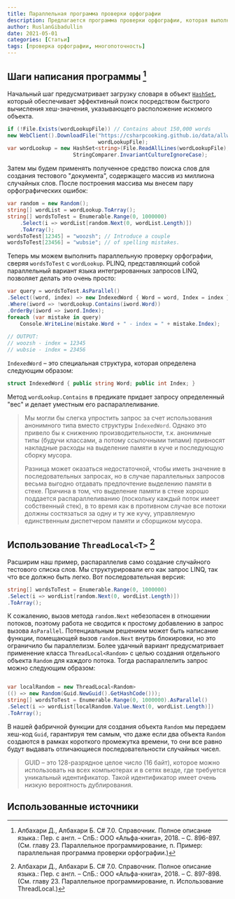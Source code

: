 ```yaml
---
title: Параллельная программа проверки орфографии
description: Предлагается программа проверки орфографии, которая выполняется быстро для документов большого объема за счет использования всех свободных процессорных ядер. 
author: RuslanGibadullin
date: 2021-05-01
categories: [Статьи]
tags: [проверка орфографии, многопоточность]
---
```


## Шаги написания программы [^1]

Начальный шаг предусматривает загрузку словаря в объект [`HashSet`](https://github.com/microsoft/referencesource/blob/master/System.Core/System/Collections/Generic/HashSet.cs), который обеспечивает эффективный поиск посредством быстрого вычисления хеш-значения, указывающего расположение искомого объекта.

```csharp
if (!File.Exists(wordLookupFile)) // Contains about 150,000 words
new WebClient().DownloadFile("https://csharpcooking.github.io/data/allwords.txt", 
							 wordLookupFile);
var wordLookup = new HashSet<string>(File.ReadAllLines(wordLookupFile),
				     StringComparer.InvariantCultureIgnoreCase);
```

Затем мы будем применять полученное средство поиска слов для создания тестового "документа", содержащего массив из миллиона случайных слов. После построения массива мы внесем пару орфографических ошибок:

```csharp
var random = new Random();
string[] wordList = wordLookup.ToArray();
string[] wordsToTest = Enumerable.Range(0, 1000000)
	.Select(i => wordList[random.Next(0, wordList.Length)])
	.ToArray();
wordsToTest[12345] = "woozsh"; // Introduce a couple
wordsToTest[23456] = "wubsie"; // of spelling mistakes.
```

Теперь мы можем выполнить параллельную проверку орфографии, сверяя `wordsToTest` с `wordLookup`. PLINQ, представляющий собой параллельный вариант языка интегрированных запросов LINQ, позволяет делать это очень просто:

```csharp
var query = wordsToTest.AsParallel()
.Select((word, index) => new IndexedWord { Word = word, Index = index })
.Where(iword => !wordLookup.Contains(iword.Word))
.OrderBy(iword => iword.Index);
foreach (var mistake in query)
	Console.WriteLine(mistake.Word + " - index = " + mistake.Index);
	
// OUTPUT:
// woozsh - index = 12345
// wubsie - index = 23456
```

`IndexedWord` – это специальная структура, которая определена следующим образом:

```csharp
struct IndexedWord { public string Word; public int Index; }
```

Метод `wordLookup.Contains` в предикате придает запросу определенный "вес" и делает уместным его распараллеливание.

> Мы могли бы слегка упростить запрос за счет использования анонимного типа вместо структуры `IndexedWord`. Однако это привело бы к снижению производительности, т.к. анонимные типы (будучи классами, а потому ссылочными типами) привносят накладные расходы на выделение памяти в куче и последующую сборку мусора. 
> 
> Разница может оказаться недостаточной, чтобы иметь значение в последовательных запросах, но в случае параллельных запросов весьма выгодно отдавать предпочтение выделению памяти в стеке. Причина в том, что выделение памяти в стеке хорошо поддается распараллеливанию (поскольку каждый поток имеет собственный стек), в то время как в противном случае все потоки должны состязаться за одну и ту же кучу, управляемую единственным диспетчером памяти и сборщиком мусора.

## Использование `ThreadLocal<T>` [^2]

Расширим наш пример, распараллелив само создание случайного тестового списка слов. Мы структурировали его как запрос LINQ, так что все должно быть легко. Вот последовательная версия:

```csharp
string[] wordsToTest = Enumerable.Range(0, 1000000)
.Select(i => wordList[random.Next(0, wordList.Length)])
.ToArray();
```

К сожалению, вызов метода `random.Next` небезопасен в отношении потоков, поэтому работа не сводится к простому добавлению в запрос вызова `AsParallel`. Потенциальным решением может быть написание функции, помещающей вызов `random.Next` внутрь блокировки, но это ограничило бы параллелизм. Более удачный вариант предусматривает применение класса `ThreadLocal<Random>` с целью создания отдельного объекта `Random` для каждого потока. Тогда распараллелить запрос можно следующим образом:

```csharp

var localRandom = new ThreadLocal<Random>
(() => new Random(Guid.NewGuid().GetHashCode()));
string[] wordsToTest = Enumerable.Range(0, 1000000).AsParallel()
.Select(i => wordList[localRandom.Value.Next(0, wordList.Length)])
.ToArray();
```

В нашей фабричной функции для создания объекта `Random` мы передаем хеш-код `Guid`, гарантируя тем самым, что даже если два объекта `Random` создаются в рамках короткого промежутка времени, то они все равно будут выдавать отличающиеся последовательности случайных чисел.

> GUID – это 128-разрядное целое число (16 байт), которое можно использовать на всех компьютерах и в сетях везде, где требуется уникальный идентификатор. Такой идентификатор имеет очень низкую вероятность дублирования.

## Использованные источники

[^1]: Албахари Д., Албахари Б. C# 7.0. Справочник. Полное описание языка.: Пер. с англ. – СпБ.: ООО «Альфа-книга», 2018. – С. 896-897. (См. главу 23. Параллельное программирование, п. Пример: параллельная программа проверки орфографии.)

[^2]: Албахари Д., Албахари Б. C# 7.0. Справочник. Полное описание языка.: Пер. с англ. – СпБ.: ООО «Альфа-книга», 2018. – С. 897-898. (См. главу 23. Параллельное программирование, п. Использование ThreadLocal.)